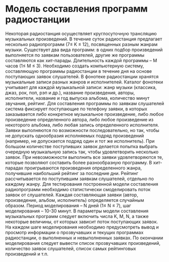 # Модель составления программ радиостанции
Некоторая радиостанция осуществляет круглосуточную трансляцию
музыкальных произведений. В течение суток радиостанция предлагает несколько
радиопрограмм (7≤ K ≤ 12), посвященных разным жанрам музыки. Существует
два вида программ: в одних подбор произведений выполняется по заявкам
пользователей, другие же программы составляются как хит-парады.
Длительность каждой программы – М часов (1≤ М ≤ 3). Необходимо создать
компьютерную систему, составляющую программы радиостанции в течение дня
на основе поступающих заявок слушателей.
В фонотеке радиостанции хранятся музыкальные записи разных жанров и
исполнителей. Каталог фонотеки учитывает для каждой музыкальной записи:
жанр музыки (классика, джаз, рок, поп, рэп и др.), название произведения,
авторы, исполнители, название и год выпуска альбома, количество минут
звучания, рейтинг.
Для составления программы по заявкам слушателей система фиксирует
поступающие по телефону заявки, в которых заказывается либо конкретное
музыкальное произведение, либо любое произведение определенного автора,
либо любое произведение из некоторого альбома, либо любая запись
определенного исполнителя. Заявки выполняются по возможности
последовательно, но так, чтобы не допускать однообразия исполняемых подряд
произведений (например, не допускается подряд один и тот же исполнитель).
При большом количестве поступивших заявок делается попытка выбрать
очередную музыкальную запись так, чтобы удовлетворить несколько заявок. При
невозможности выполнить все заявки удовлетворяются те, которые позволяют
составить более разнообразную программу.
В хит-парадах проигрываются произведения определенного жанра,
получившие наибольший рейтинг за последние дни. Рейтинг рассчитывается по
поступившим заявкам слушателей, отдельно по каждому жанру.
Для тестирования построенной модели составления радиопрограмм
необходимо статистически смоделировать поток заявок от слушателей. Каждая
составляющая заявки (автор, произведение, альбом, исполнитель) определяется
случайным образом. Период моделирования – N дней (1≤ N ≤ 7), шаг
моделирования – 10-30 минут.
В параметры модели составления музыкальных программ следует
включить числа K, М, N, а также некоторые величины, от которых зависит поток
поступающих заявок. На каждом шаге моделирования необходимо
предусмотреть вывод и просмотр информации о прозвучавших и текущих
программах радиостанции, о выполненных и невыполненных заявках. По
окончании моделирования следует вывести список прозвучавших произведений,
количество заявок слушателей, список самых рейтинговых произведений и т.п.
